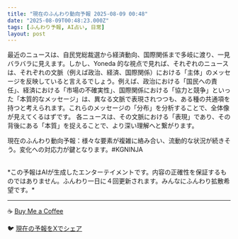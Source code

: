 ```yaml
---
title: "現在のふんわり動向予報 2025-08-09 00:48"
date: "2025-08-09T00:48:23.000Z"
tags: [ふんわり予報, AI占い, 日常]
layout: post
---
```


最近のニュースは、自民党総裁選から経済動向、国際関係まで多岐に渡り、一見バラバラに見えます。しかし、Yoneda 的な視点で見れば、それぞれのニュースは、それぞれの文脈（例えば政治、経済、国際関係）における「主体」のメッセージを反映していると言えるでしょう。例えば、政治における「国民への責任」、経済における「市場の不確実性」、国際関係における「協力と競争」といった「本質的なメッセージ」は、異なる文脈で表現されつつも、ある種の共通項を持つと考えられます。これらのメッセージの「分布」を分析することで、全体像が見えてくるはずです。  各ニュースは、その文脈における「表現」であり、その背後にある「本質」を捉えることで、より深い理解へと繋がります。


現在のふんわり動向予報：様々な要素が複雑に絡み合い、流動的な状況が続きそう。変化への対応力が鍵となります。#KGNINJA

<br>
*この予報はAIが生成したエンターテイメントです。内容の正確性を保証するものではありません。ふんわり一日に４回更新されます。みんなにふんわり拡散希望です。*

---
☕️ [Buy Me a Coffee](https://www.buymeacoffee.com/kgninja)

🐦 [現在の予報をXでシェア](https://twitter.com/intent/tweet?text=%E7%8F%BE%E5%9C%A8%E3%81%AE%E3%81%B5%E3%82%93%E3%82%8F%E3%82%8A%E4%BA%88%E5%A0%B1%3A%20%E3%80%8C%E6%9C%80%E8%BF%91%E3%81%AE%E3%83%8B%E3%83%A5%E3%83%BC%E3%82%B9%E3%81%AF%E3%80%81%E8%87%AA%E6%B0%91%E5%85%9A%E7%B7%8F%E8%A3%81%E9%81%B8%E3%81%8B%E3%82%89%E7%B5%8C%E6%B8%88%E5%8B%95%E5%90%91%E3%80%81%E5%9B%BD%E9%9A%9B%E9%96%A2%E4%BF%82%E3%81%BE%E3%81%A7%E5%A4%9A%E5%B2%90%E3%81%AB%E6%B8%A1%E3%82%8A%E3%80%81%E4%B8%80%E8%A6%8B%E3%83%90%E3%83%A9%E3%83%90%E3%83%A9%E3%81%AB%E8%A6%8B%E3%81%88%E3%81%BE%E3%81%99%E3%80%82%E3%80%8D%23KGNINJA%20%E7%B6%9A%E3%81%8D%E3%81%AF%E3%83%96%E3%83%AD%E3%82%B0%E3%81%A7%EF%BC%81%F0%9F%91%87&url=https%3A%2F%2Fkg-ninja.github.io%2FFunwariyoso%2F)
